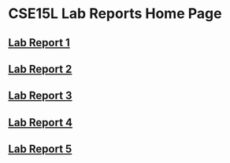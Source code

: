 # CSE15L Lab Reports Home Page

## [Lab Report 1](https://nquach1515.github.io/cse15l-lab-reports/cse15l-lab-report-1/)
## [Lab Report 2](https://nquach1515.github.io/cse15l-lab-reports/cse15l-lab-report-2/)
## [Lab Report 3](https://nquach1515.github.io/cse15l-lab-reports/cse15l-lab-report-3/)
## [Lab Report 4](https://nquach1515.github.io/cse15l-lab-reports/cse15l-lab-report-4/)
## [Lab Report 5](https://nquach1515.github.io/cse15l-lab-reports/cse15l-lab-report-5/)